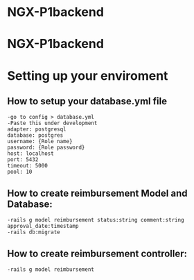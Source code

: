 # NGX-P1backend
# NGX-P1backend

# Setting up your enviroment

## How to setup your database.yml file
    -go to config > database.yml
    -Paste this under development
    adapter: postgresql
    database: postgres
    username: {Role name}
    password: {Role password}
    host: localhost
    port: 5432
    timeout: 5000
    pool: 10

## How to create reimbursement Model and Database:
    -rails g model reimbursement status:string comment:string approval_date:timestamp
    -rails db:migrate

## How to create reimbursement controller:
    -rails g model reimbursement
